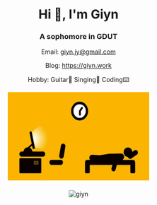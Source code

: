 <h1 align="center">Hi 👋, I'm Giyn</h1>
<h3 align="center">A sophomore in GDUT</h3>
<p align="center">Email: <a href="mailto:giyn.jy@gmail.com">giyn.jy@gmail.com</a></p>
<p align="center">Blog: <a href="https://giyn.work">https://giyn.work</a></p>
<p align="center">Hobby: Guitar🎸 Singing🎤 Coding⌨️</p>
<div align=center><img width='320' height='200' src="https://github.com/Giyn/Giyn/blob/master/Assets/Work.gif"/></div>
<br>
<div align=center><img align="center" src="https://github-readme-stats.vercel.app/api?username=giyn&show_icons=true&theme=dark" alt="giyn" /></div>
